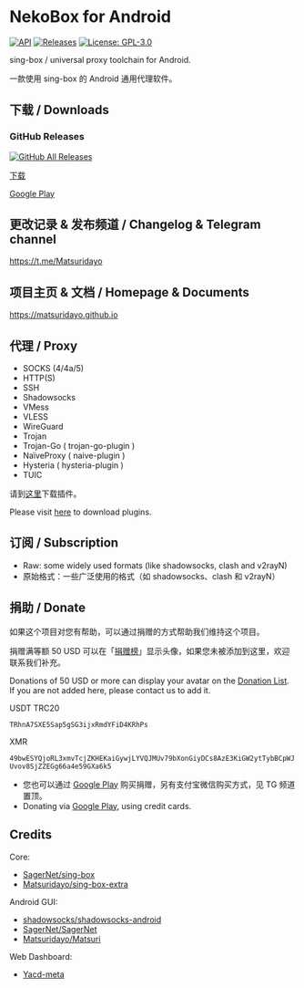 # NekoBox for Android

[![API](https://img.shields.io/badge/API-21%2B-brightgreen.svg?style=flat)](https://android-arsenal.com/api?level=21)
[![Releases](https://img.shields.io/github/v/release/MatsuriDayo/NekoBoxForAndroid)](https://github.com/MatsuriDayo/NekoBoxForAndroid/releases)
[![License: GPL-3.0](https://img.shields.io/badge/license-GPL--3.0-orange.svg)](https://www.gnu.org/licenses/gpl-3.0)

sing-box / universal proxy toolchain for Android.

一款使用 sing-box 的 Android 通用代理软件。

## 下载 / Downloads

### GitHub Releases

[![GitHub All Releases](https://img.shields.io/github/downloads/Matsuridayo/NekoBoxForAndroid/total?label=downloads-total&logo=github&style=flat-square)](https://github.com/Matsuridayo/NekoBoxForAndroid/releases)

[下载](https://github.com/Matsuridayo/NekoBoxForAndroid/releases)

[Google Play](https://play.google.com/store/apps/details?id=moe.nb4a)

## 更改记录 & 发布频道 / Changelog & Telegram channel

https://t.me/Matsuridayo

## 项目主页 & 文档 / Homepage & Documents

https://matsuridayo.github.io

## 代理 / Proxy

* SOCKS (4/4a/5)
* HTTP(S)
* SSH
* Shadowsocks
* VMess
* VLESS
* WireGuard
* Trojan
* Trojan-Go ( trojan-go-plugin )
* NaïveProxy ( naive-plugin )
* Hysteria ( hysteria-plugin )
* TUIC

请到[这里](https://matsuridayo.github.io/m-plugin/)下载插件。

Please visit [here](https://matsuridayo.github.io/m-plugin/) to download plugins.

## 订阅 / Subscription

* Raw: some widely used formats (like shadowsocks, clash and v2rayN)
* 原始格式：一些广泛使用的格式（如 shadowsocks、clash 和 v2rayN）

## 捐助 / Donate

如果这个项目对您有帮助，可以通过捐赠的方式帮助我们维持这个项目。

捐赠满等额 50 USD 可以在「[捐赠榜](https://mtrdnt.pages.dev/donation_list)」显示头像，如果您未被添加到这里，欢迎联系我们补充。

Donations of 50 USD or more can display your avatar on the [Donation List](https://mtrdnt.pages.dev/donation_list). If you are not added here, please contact us to add it.

USDT TRC20

`TRhnA7SXE5Sap5gSG3ijxRmdYFiD4KRhPs`

XMR

`49bwESYQjoRL3xmvTcjZKHEKaiGywjLYVQJMUv79bXonGiyDCs8AzE3KiGW2ytTybBCpWJUvov8SjZZEGg66a4e59GXa6k5`

* 您也可以通过 [Google Play](https://play.google.com/store/apps/details?id=moe.nb4a) 购买捐赠，另有支付宝微信购买方式，见 TG 频道置顶。
* Donating via [Google Play](https://play.google.com/store/apps/details?id=moe.nb4a), using credit cards.

## Credits

Core:
- [SagerNet/sing-box](https://github.com/SagerNet/sing-box)
- [Matsuridayo/sing-box-extra](https://github.com/MatsuriDayo/sing-box-extra)

Android GUI:
- [shadowsocks/shadowsocks-android](https://github.com/shadowsocks/shadowsocks-android)
- [SagerNet/SagerNet](https://github.com/SagerNet/SagerNet)
- [Matsuridayo/Matsuri](https://github.com/MatsuriDayo/Matsuri)

Web Dashboard:

- [Yacd-meta](https://github.com/MetaCubeX/Yacd-meta)
